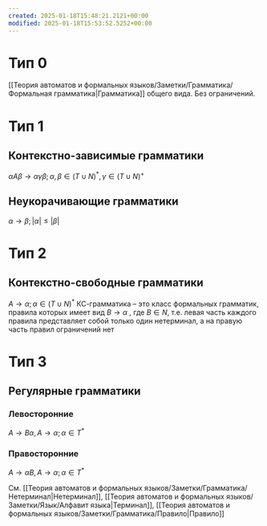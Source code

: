 ```yaml
---
created: 2025-01-18T15:48:21.2121+00:00
modified: 2025-01-18T15:53:52.5252+00:00
---
```

# Тип 0
[[Теория автоматов и формальных языков/Заметки/Грамматика/Формальная грамматика|Грамматика]] общего вида. Без ограничений.
# Тип 1
## Контекстно-зависимые грамматики
$\alpha A \beta \rightarrow \alpha \gamma \beta; \alpha,\beta \in (T \cup N)^*, \gamma \in (T \cup N)^+$
## Неукорачивающие грамматики
$\alpha \rightarrow \beta; |\alpha| \leq |\beta|$
# Тип 2
## Контекстно-свободные грамматики
$A \rightarrow \alpha; \alpha \in (T \cup N) ^ *$
КС-грамматика – это класс формальных грамматик, правила которых имеет вид $B \rightarrow \alpha$ , где $B \in N$, т.е. левая часть каждого правила представляет собой только один нетерминал, а на правую часть правил ограничений нет
# Тип 3
## Регулярные грамматики
### Левосторонние
$A \rightarrow B\alpha, A \rightarrow \alpha; \alpha \in T^*$
### Правосторонние
$A \rightarrow \alpha B, A \rightarrow \alpha; \alpha \in T^*$

См. [[Теория автоматов и формальных языков/Заметки/Грамматика/Нетерминал|Нетерминал]], [[Теория автоматов и формальных языков/Заметки/Язык/Алфавит языка|Терминал]], [[Теория автоматов и формальных языков/Заметки/Грамматика/Правило|Правило]]
